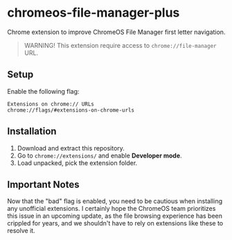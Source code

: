 # chromeos-file-manager-plus
Chrome extension to improve ChromeOS File Manager first letter navigation.

> WARNING!
> This extension require access to `chrome://file-manager` URL.

## Setup
Enable the following flag:
```
Extensions on chrome:// URLs
chrome://flags/#extensions-on-chrome-urls
```

## Installation
1. Download and extract this repository.
2. Go to `chrome://extensions/` and enable **Developer mode**.
3. Load unpacked, pick the extension folder.

## Important Notes
Now that the "bad" flag is enabled, you need to be cautious when installing any unofficial extensions. I certainly hope the ChromeOS team prioritizes this issue in an upcoming update, as the file browsing experience has been crippled for years, and we shouldn't have to rely on extensions like these to resolve it.
